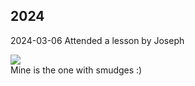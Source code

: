 <!--#include file="/head" -->
<title>Iconography homepage</title>
<div class="main">
<h2>2024</h2>
<p><time datetime="2024-03-06">2024-03-06</time>
Attended a lesson by Joseph
</p>
<img src="/pic/outline_theotokos.webp" style="max-width: 200px; height: auto;">
<figcaption>Mine is the one with smudges :)</figcaption>
<!--#include file="/foot" -->
